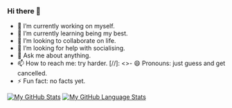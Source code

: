 ### Hi there 👋

- 🔭 I’m currently working on myself.
- 🌱 I’m currently learning being my best.
- 👯 I’m looking to collaborate on life.
- 🤔 I’m looking for help with socialising.
- 💬 Ask me about anything.
- 📫 How to reach me: try harder.
[//]: <>- 😄 Pronouns: just guess and get cancelled.
- ⚡ Fun fact: no facts yet.

[![My GitHub Stats](https://github-readme-stats.vercel.app/api/?username=Sankalp2002&count_private=true&theme=tokyonight&showicons=true)]()
[![My GitHub Language Stats](https://github-readme-stats.vercel.app/api/top-langs/?username=Sankalp2002&langs_count=5&theme=tokyonight)]()
